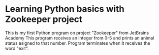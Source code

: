 # Learning Python basics with Zookeeper project

This is my first Python program on project "Zookeeper" from JetBrains Academy
This program receives an integer from 0-5 and prints an animal status asigned to that number. Program terminates when it receives the word "exit".